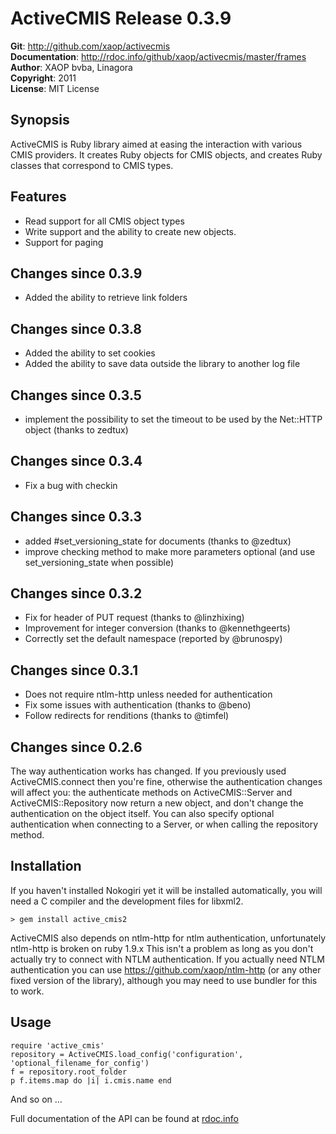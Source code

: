 # ActiveCMIS Release 0.3.9 #
**Git**:       <http://github.com/xaop/activecmis>  
**Documentation**: <http://rdoc.info/github/xaop/activecmis/master/frames>  
**Author**:    XAOP bvba, Linagora  
**Copyright**: 2011  
**License**:   MIT License  
## Synopsis ##
ActiveCMIS is Ruby library aimed at easing the interaction with various CMIS providers. It creates Ruby objects for CMIS objects, and creates Ruby classes that correspond to CMIS types.
## Features ##
- Read support for all CMIS object types
- Write support and the ability to create new objects.
- Support for paging

## Changes since 0.3.9 ##
- Added the ability to retrieve link folders

## Changes since 0.3.8 ##
- Added the ability to set cookies
- Added the ability to save data outside the library to another log file

## Changes since 0.3.5 ##
- implement the possibility to set the timeout to be used by the Net::HTTP object (thanks to zedtux)

## Changes since 0.3.4 ##
- Fix a bug with checkin

## Changes since 0.3.3 ##
- added #set_versioning_state for documents (thanks to @zedtux)
- improve checking method to make more parameters optional (and use set_versioning_state when possible)

## Changes since 0.3.2 ##
- Fix for header of PUT request (thanks to @linzhixing)
- Improvement for integer conversion (thanks to @kennethgeerts)
- Correctly set the default namespace (reported by @brunospy)

## Changes since 0.3.1 ##
- Does not require ntlm-http unless needed for authentication
- Fix some issues with authentication (thanks to @beno)
- Follow redirects for renditions (thanks to @timfel)


## Changes since 0.2.6 ##
The way authentication works has changed. If you previously used ActiveCMIS.connect then you're fine, otherwise the authentication changes will affect you: the authenticate methods on ActiveCMIS::Server and ActiveCMIS::Repository now return a new object, and don't change the authentication on the object itself. You can also specify optional authentication when connecting to a Server, or when calling the repository method.

## Installation ##
If you haven't installed Nokogiri yet it will be installed automatically, you will need a C compiler and the development files for libxml2.

    > gem install active_cmis2

ActiveCMIS also depends on ntlm-http for ntlm authentication, unfortunately ntlm-http is broken on ruby 1.9.x
This isn't a problem as long as you don't actually try to connect with NTLM authentication.
If you actually need NTLM authentication you can use https://github.com/xaop/ntlm-http (or any other fixed version of the library), although you may need to use bundler for this to work.

## Usage ##
    require 'active_cmis'
    repository = ActiveCMIS.load_config('configuration', 'optional_filename_for_config')
    f = repository.root_folder
    p f.items.map do |i| i.cmis.name end

And so on ...

Full documentation of the API can be found at [rdoc.info](http://rdoc.info/projects/xaop/activecmis)
